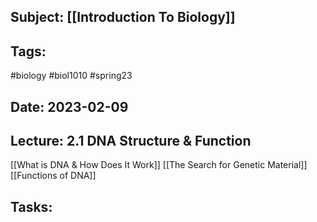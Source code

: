 ## Subject: [[Introduction To Biology]]
## Tags:
#biology #biol1010 #spring23 
## Date: 2023-02-09
## Lecture: 2.1 DNA Structure & Function

[[What is DNA & How Does It Work]]
[[The Search for Genetic Material]]
[[Functions of DNA]]

## Tasks: